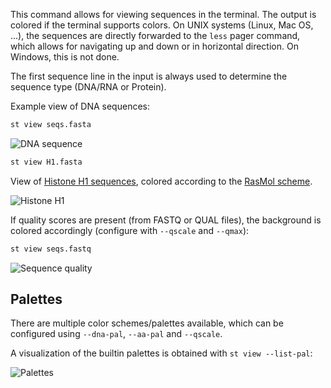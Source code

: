 This command allows for viewing sequences in the terminal. The output
is colored if the terminal supports colors. On UNIX systems (Linux, Mac OS, ...),
the sequences are directly forwarded to the `less` pager command, which allows for
navigating up and down or in horizontal direction. On Windows, this is not done.

The first sequence line in the input is always used to determine the
sequence type (DNA/RNA or Protein).


Example view of DNA sequences:

```sh
st view seqs.fasta
```

![DNA sequence](img/base_view.png)


```sh
st view H1.fasta
```

View of [Histone H1 sequences](https://www.ncbi.nlm.nih.gov/research/HistoneDB2.0/index.fcgi/type/H1/#msa_div_browse),
colored according to the [RasMol scheme](http://www.openrasmol.org/doc/#aminocolours).

![Histone H1](img/h1.png)

If quality scores are present (from FASTQ or QUAL files), the background is colored
accordingly (configure with `--qscale` and `--qmax`):

```sh
st view seqs.fastq
```

![Sequence quality](img/qual_view.png)


## Palettes

There are multiple color schemes/palettes available, which can be configured
using `--dna-pal`, `--aa-pal` and `--qscale`.

A visualization of the builtin palettes is obtained with `st view --list-pal`:

![Palettes](img/palettes.png)
